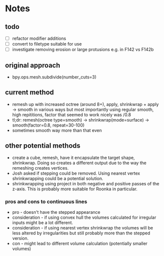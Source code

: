 # Notes

## todo

- [ ] refactor modifier additions
- [ ] convert to filetype suitable for use
- [ ] investigate removing erosion or large protusions e.g. in F142 vs F142b

## original approach

- bpy.ops.mesh.subdivide(number_cuts=3)

## current method

- remesh up with increased octree (around 8+), apply, shrinkwrap + apply -> smooth in various ways but most importantly using regular smooth, high repititions, factor that seemed to work nicely was /0.8
- tl;dr: remesh(octree type=smooth) -> shrinkwrap(mode=surface) -> smooth(factor=0.8, repeat=30-100)
- sometimes smooth way more than that even

## other potential methods

- create a cube, remesh, have it encapsulate the target shape, shrinkwrap. Doing so creates a different output due to the way the remeshing creates vertices.
- Josh asked if stepping could be removed. Using nearest vertex shrinkwrapping could be a potential solution.
- shrinkwrapping using project in both negative and positive passes of the z-axis. This is probably more suitable for Roonka in particular.

### pros and cons to continuous lines

- pro - doesn't have the stepped appearance
- consideration - if using convex hull the volumes calculated for irregular inputs might be a lot different.
- consideration - if using nearest vertex shrinkwrap the volumes will be less altered by irregularities but still probably more than the stepped version.
- con - might lead to different volume calculation (potentially smaller volumes)